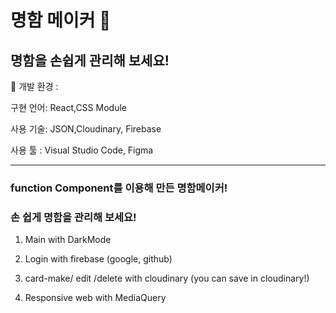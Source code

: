 # 명함 메이커 🔖
## 명함을 손쉽게 관리해 보세요!

📍 개발 환경 :

  구현 언어: React,CSS Module

  사용 기술: JSON,Cloudinary, Firebase

  사용 툴 : Visual Studio Code, Figma

---

### function Component를 이용해 만든 명함메이커!
### 손 쉽게 명함을 관리해 보세요!

1. Main with DarkMode


2. Login with firebase (google, github)


3. card-make/ edit /delete with cloudinary (you can save in cloudinary!)


4. Responsive web with MediaQuery

